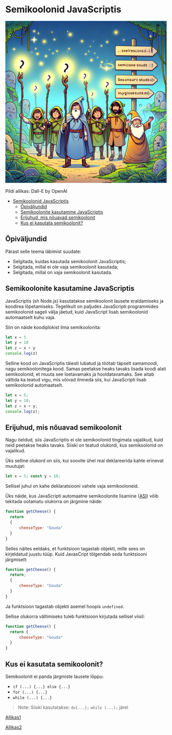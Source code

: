 # Semikoolonid JavaScriptis

![Semicolons](Semicolons.webp)

Pildi allikas: Dall-E by OpenAI

- [Semikoolonid JavaScriptis](#semikoolonid-javascriptis)
  - [Õpiväljundid](#õpiväljundid)
  - [Semikoolonite kasutamine JavaScriptis](#semikoolonite-kasutamine-javascriptis)
  - [Erijuhud, mis nõuavad semikoolonit](#erijuhud-mis-nõuavad-semikoolonit)
  - [Kus ei kasutata semikoolonit?](#kus-ei-kasutata-semikoolonit)

## Õpiväljundid

Pärast selle teema läbimist suudate:

- Selgitada, kuidas kasutada semikoolonit JavaScriptis;
- Selgitada, millal ei ole vaja semikoolonit kasutada;
- Selgitada, millal on vaja semikoolonit kasutada.

## Semikoolonite kasutamine JavaScriptis

JavaScriptis (sh Node.js) kasutatakse semikoolonit lausete eraldamiseks ja koodirea lõpetamiseks. Tegelikult on paljudes JavaScripti programmides semikoolonid sageli välja jäetud, kuid JavaScript lisab semikoolonid automaatselt kuhu vaja.

Siin on näide koodiplokist ilma semikoolonita:

```javascript
let x = 5
let y = 10
let z = x + y
console.log(z)
```

Selline kood on JavaScriptis täiesti lubatud ja töötab täpselt samamoodi, nagu semikoolonitega kood. Samas peetakse heaks tavaks lisada koodi alati semikoolonid, et muuta see loetavamaks ja hooldatavamaks. See aitab vältida ka teatud vigu, mis võivad ilmneda siis, kui JavaScripti lisab  semikoolonid automaatselt.

```javascript
let x = 5;
let y = 10;
let z = x + y;
console.log(z);
```

## Erijuhud, mis nõuavad semikoolonit

Nagu öeldud, siis JavaScriptis ei ole semikoolonid tingimata vajalikud, kuid neid peetakse heaks tavaks. Siiski on teatud olukordi, kus semikoolonid on vajalikud.

Üks selline olukord on siis, kui soovite ühel real deklareerida kahte erinevat muutujat:

```javascript
let x = 5; const y = 10;
```

Sellisel juhul on kahe deklaratsiooni vahele vaja semikooloneid.

Üks näide, kus JavaScripti automaatne semikoolonite lisamine ([ASI](https://developer.mozilla.org/en-US/docs/Web/JavaScript/Reference/Lexical_grammar#automatic_semicolon_insertion)) võib tekitada ootamatu olukorra on järgmine näide:

```javascript
function getCheese() {
  return 
  { 
      cheeseType: "Gouda"
  } 
}
```

Selles näites eeldaks, et funktsioon tagastab objekti, mille sees on kirjeldatud juustu tüüp. Kuid JavasCript tõlgendab seda funktsiooni järgmiselt:

```javascript
function getCheese() {
  return; 
  { 
      cheeseType: "Gouda"
  } 
}
```

Ja funktsioon tagastab objekti asemel hoopis `undefined`.

Sellise olukorra vältimiseks tuleb funktsioon kirjutada sellisel viisil:

```javascript
function getCheese() {
  return { 
      cheeseType: "Gouda"
  } 
}
```

## Kus ei kasutata semikoolonit?

Semikoolonit ei panda järgmiste lausete lõppu:

- `if (...) {...} else {...}`
- `for (...) {...}`
- `while (...) {...}`

> Note: Siiski kasutatakse: `do{...};` `while (...);` järel

[Allikas1](https://developer.mozilla.org/en-US/docs/Web/JavaScript/Reference/Lexical_grammar#automatic_semicolon_insertion)

[Allikas2](https://dev.to/adriennemiller/semicolons-in-javascript-to-use-or-not-to-use-2nli)